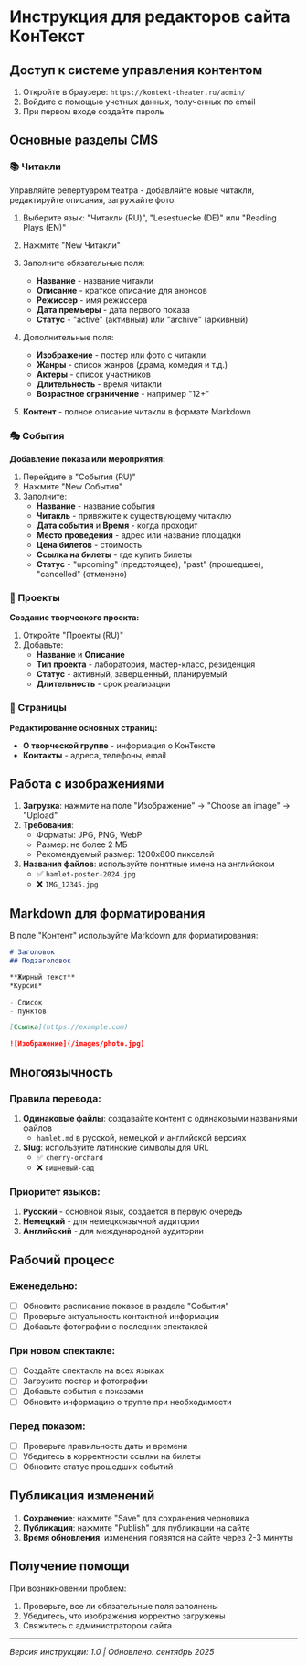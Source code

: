 # Инструкция для редакторов сайта КонТекст

## Доступ к системе управления контентом

1. Откройте в браузере: `https://kontext-theater.ru/admin/`
2. Войдите с помощью учетных данных, полученных по email
3. При первом входе создайте пароль

## Основные разделы CMS

### 📚 Читакли

Управляйте репертуаром театра - добавляйте новые читакли, редактируйте описания, загружайте фото.

1. Выберите язык: "Читакли (RU)", "Lesestuecke (DE)" или "Reading Plays (EN)"
2. Нажмите "New Читакли"
3. Заполните обязательные поля:
   - **Название** - название читакли
   - **Описание** - краткое описание для анонсов
   - **Режиссер** - имя режиссера
   - **Дата премьеры** - дата первого показа
   - **Статус** - "active" (активный) или "archive" (архивный)

4. Дополнительные поля:
   - **Изображение** - постер или фото с читакли
   - **Жанры** - список жанров (драма, комедия и т.д.)
   - **Актеры** - список участников
   - **Длительность** - время читакли
   - **Возрастное ограничение** - например "12+"

5. **Контент** - полное описание читакли в формате Markdown

### 🎭 События

**Добавление показа или мероприятия:**
1. Перейдите в "События (RU)"
2. Нажмите "New События"
3. Заполните:
   - **Название** - название события
   - **Читакль** - привяжите к существующему читаклю
   - **Дата события** и **Время** - когда проходит
   - **Место проведения** - адрес или название площадки
   - **Цена билетов** - стоимость
   - **Ссылка на билеты** - где купить билеты
   - **Статус** - "upcoming" (предстоящее), "past" (прошедшее), "cancelled" (отменено)

### 🎨 Проекты

**Создание творческого проекта:**
1. Откройте "Проекты (RU)"
2. Добавьте:
   - **Название** и **Описание**
   - **Тип проекта** - лаборатория, мастер-класс, резиденция
   - **Статус** - активный, завершенный, планируемый
   - **Длительность** - срок реализации

### 📄 Страницы

**Редактирование основных страниц:**
- **О творческой группе** - информация о КонТексте
- **Контакты** - адреса, телефоны, email

## Работа с изображениями

1. **Загрузка**: нажмите на поле "Изображение" → "Choose an image" → "Upload"
2. **Требования**: 
   - Форматы: JPG, PNG, WebP
   - Размер: не более 2 МБ
   - Рекомендуемый размер: 1200x800 пикселей
3. **Названия файлов**: используйте понятные имена на английском
   - ✅ `hamlet-poster-2024.jpg`
   - ❌ `IMG_12345.jpg`

## Markdown для форматирования

В поле "Контент" используйте Markdown для форматирования:

```markdown
# Заголовок
## Подзаголовок

**Жирный текст**
*Курсив*

- Список
- пунктов

[Ссылка](https://example.com)

![Изображение](/images/photo.jpg)
```

## Многоязычность

### Правила перевода:
1. **Одинаковые файлы**: создавайте контент с одинаковыми названиями файлов
   - `hamlet.md` в русской, немецкой и английской версиях
2. **Slug**: используйте латинские символы для URL
   - ✅ `cherry-orchard`
   - ❌ `вишневый-сад`

### Приоритет языков:
1. **Русский** - основной язык, создается в первую очередь
2. **Немецкий** - для немецкоязычной аудитории
3. **Английский** - для международной аудитории

## Рабочий процесс

### Еженедельно:
- [ ] Обновите расписание показов в разделе "События"
- [ ] Проверьте актуальность контактной информации
- [ ] Добавьте фотографии с последних спектаклей

### При новом спектакле:
- [ ] Создайте спектакль на всех языках
- [ ] Загрузите постер и фотографии
- [ ] Добавьте события с показами
- [ ] Обновите информацию о труппе при необходимости

### Перед показом:
- [ ] Проверьте правильность даты и времени
- [ ] Убедитесь в корректности ссылки на билеты
- [ ] Обновите статус прошедших событий

## Публикация изменений

1. **Сохранение**: нажмите "Save" для сохранения черновика
2. **Публикация**: нажмите "Publish" для публикации на сайте
3. **Время обновления**: изменения появятся на сайте через 2-3 минуты

## Получение помощи

При возникновении проблем:
1. Проверьте, все ли обязательные поля заполнены
2. Убедитесь, что изображения корректно загружены
3. Свяжитесь с администратором сайта

---
*Версия инструкции: 1.0 | Обновлено: сентябрь 2025*
